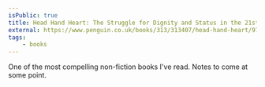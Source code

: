 ```yaml
---
isPublic: true
title: Head Hand Heart: The Struggle for Dignity and Status in the 21st Century
external: https://www.penguin.co.uk/books/313/313407/head-hand-heart/9780141990415.html
tags:
	- books
---
```


One of the most compelling non-fiction books I've read. Notes to come at some point.